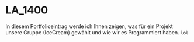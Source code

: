 # LA_1400

In diesem Portfolioeintrag werde ich Ihnen zeigen, was für ein Projekt unsere Gruppe (IceCream) gewählt und wie wir es Programmiert haben.
`lol` 
